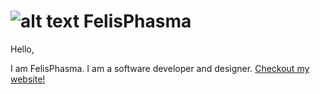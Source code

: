 # ![alt text][logo] FelisPhasma

Hello,

I am FelisPhasma. I am a software developer and designer. [Checkout my website!](http://felisphasma.com/)

[logo]: http://felisphasma.com/assets/icons/android-icon-72x72.png
